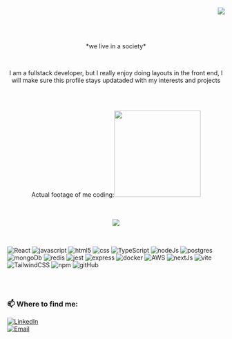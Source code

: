 <br>
<div align="right">
    <a href="https://visitorbadge.io/status?path=https%3A%2F%2Fgithub.com%2Ftheomelgar">
        <img src="https://api.visitorbadge.io/api/visitors?path=https%3A%2F%2Fgithub.com%2Ftheomelgar&label=monkey%20lovers&labelColor=%23ff8a65&countColor=%23f47373&style=plastic&labelStyle=upper" />
    </a>
</div>
<br>
<br>
<br>
<p align="center">*we live in a society*</p>
<br>
<p align="center">I am a fullstack developer, but I really enjoy doing layouts in the front end, I will make sure this profile stays updataded with my interests and projects</p>
<br/>
<br/>
<p align="center"> 
 Actual footage of me coding:<img src="https://media.tenor.com/kSiC-0wGr4kAAAAd/monkey-technology.gif" width="200">
</p>
<br>
<br>

<div align="center">
  <img src="https://github-readme-stats.vercel.app/api/top-langs/?username=theomelgar&langs_count=4&theme=gotham&layout=compact&border_radius=15px" />
</div>
<br>
<br>
<p>
<img alt="React" src="https://img.shields.io/badge/React-20232A?style=for-the-badge&logo=react&logoColor=61DAFB" />
<img alt="javascript" src="https://img.shields.io/badge/JavaScript-323330?style=for-the-badge&logo=javascript&logoColor=F7DF1E" />  
<img alt="html5" src="https://img.shields.io/badge/CSS3-1572B6?style=for-the-badge&logo=css3&logoColor=white" />
<img alt="css" src="https://img.shields.io/badge/HTML5-E34F26?style=for-the-badge&logo=html5&logoColor=white" />
<img alt="TypeScript" src="https://img.shields.io/badge/typescript-%23007ACC.svg?style=for-the-badge&logo=typescript&logoColor=white" />
<img alt="nodeJs" src="https://img.shields.io/badge/node.js-6DA55F?style=for-the-badge&logo=node.js&logoColor=white" />
<img alt="postgres" src="https://img.shields.io/badge/postgres-%23316192.svg?style=for-the-badge&logo=postgresql&logoColor=white" />
<img alt="mongoDb" src="https://img.shields.io/badge/MongoDB-%234ea94b.svg?style=for-the-badge&logo=mongodb&logoColor=white" />
<img alt="redis" src="https://img.shields.io/badge/redis-%23DD0031.svg?style=for-the-badge&logo=redis&logoColor=white)" />
<img alt="jest" src="https://img.shields.io/badge/-jest-%23C21325?style=for-the-badge&logo=jest&logoColor=white" />
<img alt="express" src="https://img.shields.io/badge/express.js-%23404d59.svg?style=for-the-badge&logo=express&logoColor=%2361DAFB" />
<img alt="docker" src="https://img.shields.io/badge/docker-%230db7ed.svg?style=for-the-badge&logo=docker&logoColor=white" />
<img alt="AWS" src="https://img.shields.io/badge/AWS-%23FF9900.svg?style=for-the-badge&logo=amazon-aws&logoColor=white" />
<img alt="nextJs" src="https://img.shields.io/badge/Next-black?style=for-the-badge&logo=next.js&logoColor=white" />
<img alt="vite" src="https://img.shields.io/badge/vite-%23646CFF.svg?style=for-the-badge&logo=vite&logoColor=white" />  
<img alt="TailwindCSS" src="https://img.shields.io/badge/tailwindcss-%2338B2AC.svg?style=for-the-badge&logo=tailwind-css&logoColor=white" />
<img alt="npm" src="https://img.shields.io/badge/NPM-%23CB3837.svg?style=for-the-badge&logo=npm&logoColor=white" />
<img alt="gitHub" src="https://img.shields.io/badge/github-%23121011.svg?style=for-the-badge&logo=github&logoColor=white" /> 
</p>
<br>
<br>
<p align="center">
<h3>📫 Where to find me: </h3>
<!-- <a href="https://br.linkedin.com/in/kendy-karakawa-374aaab2?original_referer=https%3A%2F%2Fwww.google.com%2F/" target="_blank"><img src="https://img.shields.io/badge/-LinkedIn-%230077B5?style=for-the-badge&logo=linkedin&logoColor=white" target="_blank"></a> -->

<!-- <a href="mailto:kendy.karakawa@gmail.com" target="_blank"><img src="https://img.shields.io/badge/Email-Gmail-red" target="_blank"></a> -->

[![LinkedIn](https://img.shields.io/badge/LinkedIn-Profile-blue)](https://www.linkedin.com/in/theo-goldbach-melgar/)
<br/>
[![Email](https://img.shields.io/badge/Email-Gmail-red)](mailto:theomelgar@gmail.com)
</p>
<br>
<br>
<br>
